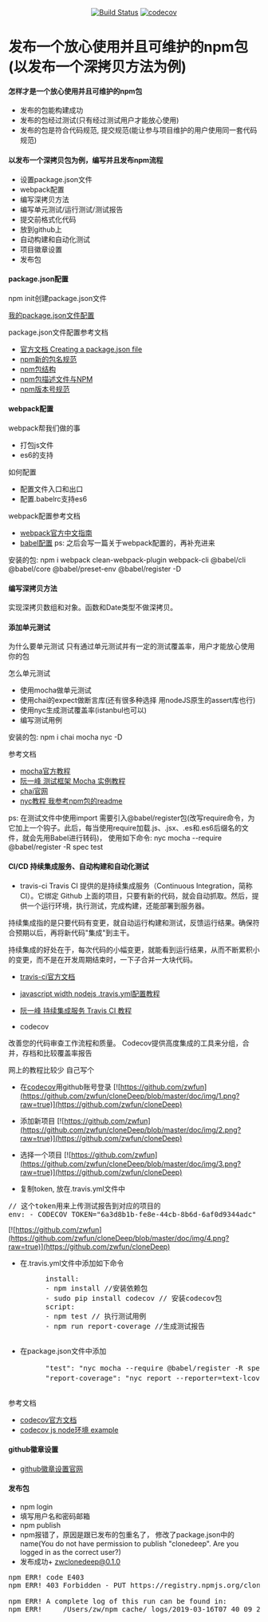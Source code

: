 

<div align="center">

[![Build Status](https://travis-ci.org/zwfun/cloneDeep.svg?branch=master)](https://travis-ci.org/zwfun/cloneDeep) [![codecov](https://codecov.io/gh/zwfun/cloneDeep/branch/master/graph/badge.svg)](https://codecov.io/gh/zwfun/cloneDeep)

</div>

# 发布一个放心使用并且可维护的npm包(以发布一个深拷贝方法为例)

#### 怎样才是一个放心使用并且可维护的npm包
- 发布的包能构建成功
- 发布的包经过测试(只有经过测试用户才能放心使用)
- 发布的包是符合代码规范, 提交规范(能让参与项目维护的用户使用同一套代码规范)

#### 以发布一个深拷贝包为例，编写并且发布npm流程
- 设置package.json文件
- webpack配置
- 编写深拷贝方法
- 编写单元测试/运行测试/测试报告
- 提交前格式化代码
- 放到github上
- 自动构建和自动化测试
- 项目徽章设置
- 发布包

#### package.json配置

npm init创建package.json文件

[我的package.json文件配置](https://github.com/zwfun/cloneDeep/blob/master/package.json)

package.json文件配置参考文档
- [官方文档 Creating a package.json file](https://docs.npmjs.com/creating-a-package-json-file)
- [npm新的包名规范](https://www.jianshu.com/p/7dc0083f30a6)
- [npm包结构](https://www.kancloud.cn/simon_chang/srqcnodejs/200134)
- [npm包描述文件与NPM](https://www.kancloud.cn/simon_chang/srqcnodejs/200135)
- [npm版本号规范](https://semver.org/lang/zh-CN/)

#### webpack配置
webpack帮我们做的事
- 打包js文件
- es6的支持

如何配置
- 配置文件入口和出口
- 配置.babelrc支持es6

webpack配置参考文档
- [webpack官方中文指南](https://webpack.docschina.org/guides/)
- [babel配置](https://babeljs.io/setup#installation)
ps: 之后会写一篇关于webpack配置的，再补充进来

安装的包: npm i webpack clean-webpack-plugin webpack-cli @babel/cli @babel/core @babel/preset-env @babel/register -D

#### 编写深拷贝方法
实现深拷贝数组和对象。函数和Date类型不做深拷贝。

#### 添加单元测试
为什么要单元测试
    只有通过单元测试并有一定的测试覆盖率，用户才能放心使用你的包

怎么单元测试
- 使用mocha做单元测试
- 使用chai的expect做断言库(还有很多种选择 用nodeJS原生的assert库也行)
- 使用nyc生成测试覆盖率(istanbul也可以)
- 编写测试用例

安装的包: npm i chai mocha nyc  -D

参考文档
- [mocha官方教程](https://mochajs.org/)
- [阮一峰 测试框架 Mocha 实例教程](http://www.ruanyifeng.com/blog/2015/12/a-mocha-tutorial-of-examples.html)
- [chai官网](https://www.chaijs.com/guide/styles/#expect)
- [nyc教程 我参考npm包的readme](https://www.npmjs.com/package/nyc)

ps: 在测试文件中使用import 需要引入@babel/register包(改写require命令，为它加上一个钩子。此后，每当使用require加载.js、.jsx、.es和.es6后缀名的文件，就会先用Babel进行转码)， 使用如下命令: nyc mocha --require @babel/register -R spec test

#### CI/CD 持续集成服务、自动构建和自动化测试
- travis-ci
Travis CI 提供的是持续集成服务（Continuous Integration，简称 CI）。它绑定 Github 上面的项目，只要有新的代码，就会自动抓取。然后，提供一个运行环境，执行测试，完成构建，还能部署到服务器。

持续集成指的是只要代码有变更，就自动运行构建和测试，反馈运行结果。确保符合预期以后，再将新代码"集成"到主干。

持续集成的好处在于，每次代码的小幅变更，就能看到运行结果，从而不断累积小的变更，而不是在开发周期结束时，一下子合并一大块代码。

- [travis-ci官方文档](https://docs.travis-ci.com/)
- [javascript width nodejs  .travis.yml配置教程](https://docs.travis-ci.com/user/languages/javascript-with-nodejs/)
- [阮一峰 持续集成服务 Travis CI 教程](http://www.ruanyifeng.com/blog/2017/12/travis_ci_tutorial.html)

- codecov

改善您的代码审查工作流程和质量。 Codecov提供高度集成的工具来分组，合并，存档和比较覆盖率报告

网上的教程比较少 自己写个
- 在[codecov](https://codecov.io/)用github账号登录
[![https://github.com/zwfun](https://github.com/zwfun/cloneDeep/blob/master/doc/img/1.png?raw=true)](https://github.com/zwfun/cloneDeep)

- 添加新项目
[![https://github.com/zwfun](https://github.com/zwfun/cloneDeep/blob/master/doc/img/2.png?raw=true)](https://github.com/zwfun/cloneDeep)
- 选择一个项目
[![https://github.com/zwfun](https://github.com/zwfun/cloneDeep/blob/master/doc/img/3.png?raw=true)](https://github.com/zwfun/cloneDeep)
- 复制token, 放在.travis.yml文件中
<pre>
// 这个token用来上传测试报告到对应的项目的
env: - CODECOV_TOKEN="6a3d8b1b-fe8e-44cb-8b6d-6af0d9344adc" 
</pre>
[![https://github.com/zwfun](https://github.com/zwfun/cloneDeep/blob/master/doc/img/4.png?raw=true)](https://github.com/zwfun/cloneDeep)


- 在.travis.yml文件中添加如下命令
    <pre>
        install:
        - npm install //安装依赖包
        - sudo pip install codecov // 安装codecov包
        script:
        - npm test // 执行测试用例
        - npm run report-coverage //生成测试报告
    </pre>
- 在package.json文件中添加
    <pre>
        "test": "nyc mocha --require @babel/register -R spec test", // 执行测试用例
        "report-coverage": "nyc report --reporter=text-lcov > coverage.lcov && codecov" // 上传测试报告
    </pre>
    
参考文档
- [codecov官方文档](https://docs.codecov.io/docs)
- [codecov js node环境 example](https://github.com/codecov/example-node)

#### github徽章设置
- [github徽章设置官网](https://shields.io/)

#### 发布包

- npm login
- 填写用户名和密码邮箱
- npm publish
- npm报错了，原因是跟已发布的包重名了， 修改了package.json中的name(You do not have permission to publish "clonedeep". Are you logged in as the correct user?)
- 发布成功+ zwclonedeep@0.1.0

<pre>
npm ERR! code E403
npm ERR! 403 Forbidden - PUT https://registry.npmjs.org/clonedeep - You do not have permission to publish "clonedeep". Are you logged in as the correct user?

npm ERR! A complete log of this run can be found in:
npm ERR!     /Users/zw/npm_cache/_logs/2019-03-16T07_40_09_245Z-debug.log
</pre>